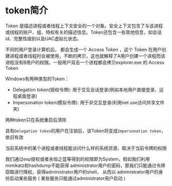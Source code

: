 # token简介

Token 是描述进程或者线程上下文安全的一个对象。安全上下文包含了与该进程或线程的账户、组、特权有关的描述信息。Token还包含一些其他信息，如会话id、完整性级别以及UAC虚拟化状态。

不同的⽤户登录计算机后， 都会⽣成⼀个 Access Token ，这个 Token 在⽤户创建进程或者线程时会被使⽤，不断的拷贝，这也就解释了A⽤户创建⼀个进程而该进程没有B⽤户的权限。一般用户双击一个进程都会拷贝explorer.exe 的 Access Token

Windows有两种类型的Token：

- Delegation token(授权令牌): 用于交互会话登录(例如本地用户直接登录、远程桌面登录)
- Impersonation token(模拟令牌): 用于非交互登录(利用net use访问共享文件夹)

两种token只在系统重启后清除

具有`Delegation token`的用户在注销后，该Token将变成`Impersonation token`，依旧有效



当前系统中的某个进程或者线程能访问什么样的系统资源，取决于当前令牌的权限

我们通过exp提权或者永恒之蓝等得到的权限即为System，假如我们利⽤mimikatz和hashdump不能获得 administrator⽤户的密码，那我们只能通过令牌窃取进⾏降权，获得administrator⽤户的shell， 从⽽以 administrator⽤户的身份启动某些服务 ( 某些服务只能通过administrator⽤户启动 )